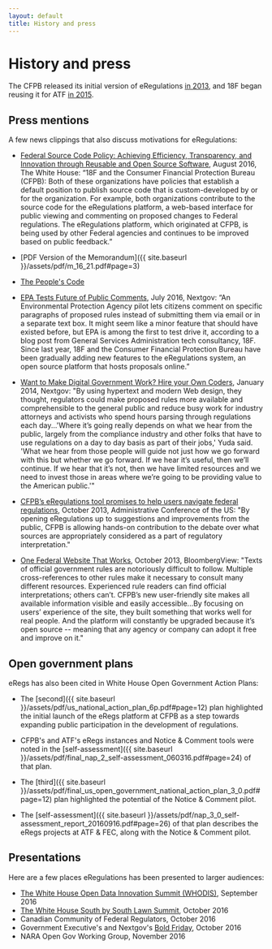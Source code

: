```yaml
---
layout: default
title: History and press
---
```


# History and press

The CFPB released its initial version of eRegulations [in 2013](http://www.consumerfinance.gov/blog/making-regulations-easier-to-use/), and 18F began reusing it for ATF [in 2015](https://18f.gsa.gov/2015/12/09/an-open-source-government-is-a-faster-more-efficient-government/).

## Press mentions

A few news clippings that also discuss motivations for eRegulations:

* [Federal Source Code Policy: Achieving Efficiency, Transparency, and Innovation through Reusable and Open Source Software](https://policy.cio.gov/source-code/), August 2016, The White House: “18F and the Consumer Financial Protection Bureau (CFPB): Both of these organizations have policies that establish a default position to publish source code that is custom-developed by or for the organization. For example, both organizations contribute to the source code for the eRegulations platform, a web-based interface for public viewing and commenting on proposed changes to Federal regulations. The eRegulations platform, which originated at CFPB, is being used by other Federal agencies and continues to be improved based on public feedback.”

 * [PDF Version of the Memorandum]({{ site.baseurl }}/assets/pdf/m_16_21.pdf#page=3)

 * [The People's Code](https://web.archive.org/web/20161129165136/https://www.whitehouse.gov/blog/2016/08/08/peoples-code)

* [EPA Tests Future of Public Comments](http://www.nextgov.com/cio-briefing/2016/07/epa-tests-future-public-comments/130284/), July 2016, Nextgov: “An Environmental Protection Agency pilot lets citizens comment on specific paragraphs of proposed rules instead of submitting them via email or in a separate text box. It might seem like a minor feature that should have existed before, but EPA is among the first to test drive it, according to a blog post from General Services Administration tech consultancy, 18F. Since last year, 18F and the Consumer Financial Protection Bureau have been gradually adding new features to the eRegulations system, an open source platform that hosts proposals online.”

* [Want to Make Digital Government Work? Hire your Own Coders](http://www.nextgov.com/emerging-tech/2014/01/want-make-digital-government-work-hire-your-own-coders/76223/), January 2014, Nextgov: "By using hypertext and modern Web design, they thought, regulators could make proposed rules more available and comprehensible to the general public and reduce busy work for industry attorneys and activists who spend hours parsing through regulations each day...'Where it’s going really depends on what we hear from the public, largely from the compliance industry and other folks that have to use regulations on a day to day basis as part of their jobs,' Yuda said. 'What we hear from those people will guide not just how we go forward with this but whether we go forward. If we hear it’s useful, then we’ll continue. If we hear that it’s not, then we have limited resources and we need to invest those in areas where we’re going to be providing value to the American public.'"

* [CFPB’s eRegulations tool promises to help users navigate federal regulations](https://www.acus.gov/newsroom/administrative-fix-blog/cfpb%E2%80%99s-eregulations-tool-promises-help-users-navigate-federal), October 2013, Administrative Conference of the US: "By opening eRegulations up to suggestions and improvements from the public, CFPB is allowing hands-on contribution to the debate over what sources are appropriately considered as a part of regulatory interpretation."

* [One Federal Website That Works](http://www.bloombergview.com/articles/2013-10-29/one-federal-website-that-works), October 2013, BloombergView: "Texts of official government rules are notoriously difficult to follow. Multiple cross-references to other rules make it necessary to consult many different resources. Experienced rule readers can find official interpretations; others can’t. CFPB’s new user-friendly site makes all available information visible and easily accessible...By focusing on users’ experience of the site, they built something that works well for real people. And the platform will constantly be upgraded because it’s open source -- meaning that any agency or company can adopt it free and improve on it."

## Open government plans

eRegs has also been cited in White House Open Government Action Plans:

* The [second]({{ site.baseurl }}/assets/pdf/us_national_action_plan_6p.pdf#page=12) plan highlighted the initial launch of the eRegs platform at CFPB as a step towards expanding public participation in the development of regulations.

* CFPB's and ATF's eRegs instances and Notice &amp; Comment tools were noted in the [self-assessment]({{ site.baseurl }}/assets/pdf/final_nap_2_self-assessment_060316.pdf#page=24) of that plan.

* The [third]({{ site.baseurl }}/assets/pdf/final_us_open_government_national_action_plan_3_0.pdf#page=12) plan highlighted the potential of the Notice &amp; Comment pilot.

* The [self-assessment]({{ site.baseurl }}/assets/pdf/nap_3_0_self-assessment_report_20160916.pdf#page=26) of that plan describes the eRegs projects at ATF &amp; FEC, along with the Notice &amp; Comment pilot.

## Presentations

Here are a few places eRegulations has been presented to larger audiences:

* [The White House Open Data Innovation Summit (WHODIS)](http://www.datafoundation.org/dt-2016), September 2016
* [The White House South by South Lawn Summit](https://obamawhitehouse.archives.gov/blog/2016/09/01/announcing-south-south-lawn-white-house-festival-ideas-art-and-action), October 2016
* Canadian Community of Federal Regulators, October 2016
* Government Executive's and Nextgov's [Bold Friday](http://www.fedstival.com/#bold-friday), October 2016
* NARA Open Gov Working Group, November 2016
